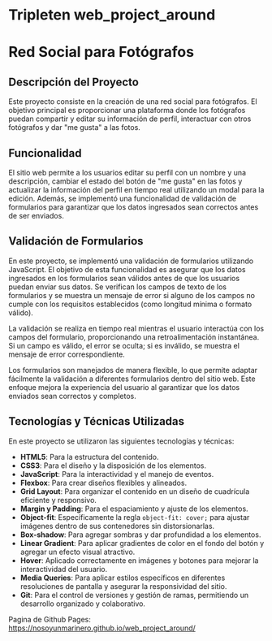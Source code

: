 # Tripleten web_project_around
# Red Social para Fotógrafos

## Descripción del Proyecto

Este proyecto consiste en la creación de una red social para fotógrafos. El objetivo principal es proporcionar una plataforma donde los fotógrafos puedan compartir y editar su información de perfil, interactuar con otros fotógrafos y dar "me gusta" a las fotos.

## Funcionalidad

El sitio web permite a los usuarios editar su perfil con un nombre y una descripción, cambiar el estado del botón de "me gusta" en las fotos y actualizar la información del perfil en tiempo real utilizando un modal para la edición. Además, se implementó una funcionalidad de validación de formularios para garantizar que los datos ingresados sean correctos antes de ser enviados.

## Validación de Formularios

En este proyecto, se implementó una validación de formularios utilizando JavaScript. El objetivo de esta funcionalidad es asegurar que los datos ingresados en los formularios sean válidos antes de que los usuarios puedan enviar sus datos. Se verifican los campos de texto de los formularios y se muestra un mensaje de error si alguno de los campos no cumple con los requisitos establecidos (como longitud mínima o formato válido). 

La validación se realiza en tiempo real mientras el usuario interactúa con los campos del formulario, proporcionando una retroalimentación instantánea. Si un campo es válido, el error se oculta; si es inválido, se muestra el mensaje de error correspondiente. 

Los formularios son manejados de manera flexible, lo que permite adaptar fácilmente la validación a diferentes formularios dentro del sitio web. Este enfoque mejora la experiencia del usuario al garantizar que los datos enviados sean correctos y completos.

## Tecnologías y Técnicas Utilizadas

En este proyecto se utilizaron las siguientes tecnologías y técnicas:

- **HTML5**: Para la estructura del contenido.
- **CSS3**: Para el diseño y la disposición de los elementos.
- **JavaScript**: Para la interactividad y el manejo de eventos.
- **Flexbox**: Para crear diseños flexibles y alineados.
- **Grid Layout**: Para organizar el contenido en un diseño de cuadrícula eficiente y responsivo.
- **Margin y Padding**: Para el espaciamiento y ajuste de los elementos.
- **Object-fit**: Específicamente la regla `object-fit: cover;` para ajustar imágenes dentro de sus contenedores sin distorsionarlas.
- **Box-shadow**: Para agregar sombras y dar profundidad a los elementos.
- **Linear Gradient**: Para aplicar gradientes de color en el fondo del botón y agregar un efecto visual atractivo.
- **Hover**: Aplicado correctamente en imágenes y botones para mejorar la interactividad del usuario.
- **Media Queries**: Para aplicar estilos específicos en diferentes resoluciones de pantalla y asegurar la responsividad del sitio.
- **Git**: Para el control de versiones y gestión de ramas, permitiendo un desarrollo organizado y colaborativo.


Pagina de Github Pages: https://nosoyunmarinero.github.io/web_project_around/
